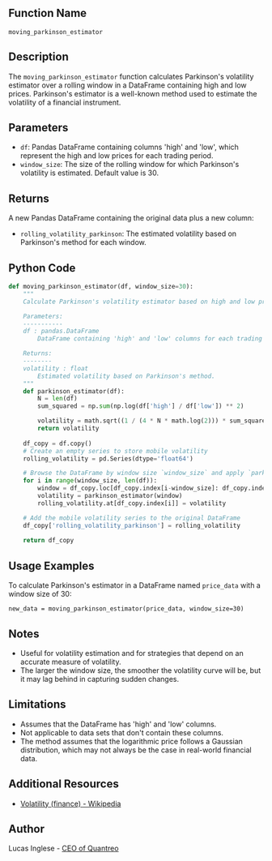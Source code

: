 
## Function Name
`moving_parkinson_estimator`

## Description
The `moving_parkinson_estimator` function calculates Parkinson's volatility estimator over a rolling window in a DataFrame containing high and low prices. Parkinson's estimator is a well-known method used to estimate the volatility of a financial instrument.

## Parameters
- `df`: Pandas DataFrame containing columns 'high' and 'low', which represent the high and low prices for each trading period.
- `window_size`: The size of the rolling window for which Parkinson's volatility is estimated. Default value is 30.

## Returns
A new Pandas DataFrame containing the original data plus a new column:

- `rolling_volatility_parkinson`: The estimated volatility based on Parkinson's method for each window.

## Python Code
```py
def moving_parkinson_estimator(df, window_size=30):
    """
    Calculate Parkinson's volatility estimator based on high and low prices.

    Parameters:
    -----------
    df : pandas.DataFrame
        DataFrame containing 'high' and 'low' columns for each trading period.

    Returns:
    --------
    volatility : float
        Estimated volatility based on Parkinson's method.
    """
    def parkinson_estimator(df):
        N = len(df)
        sum_squared = np.sum(np.log(df['high'] / df['low']) ** 2)

        volatility = math.sqrt((1 / (4 * N * math.log(2))) * sum_squared)
        return volatility
    
    df_copy = df.copy()
    # Create an empty series to store mobile volatility
    rolling_volatility = pd.Series(dtype='float64')

    # Browse the DataFrame by window size `window_size` and apply `parkinson_estimator`.
    for i in range(window_size, len(df)):
        window = df_copy.loc[df_copy.index[i-window_size]: df_copy.index[i]]
        volatility = parkinson_estimator(window)
        rolling_volatility.at[df_copy.index[i]] = volatility

    # Add the mobile volatility series to the original DataFrame
    df_copy['rolling_volatility_parkinson'] = rolling_volatility
    
    return df_copy
```


## Usage Examples

To calculate Parkinson's estimator in a DataFrame named `price_data` with a window size of 30:

`new_data = moving_parkinson_estimator(price_data, window_size=30)`

## Notes

- Useful for volatility estimation and for strategies that depend on an accurate measure of volatility.
- The larger the window size, the smoother the volatility curve will be, but it may lag behind in capturing sudden changes.

## Limitations

- Assumes that the DataFrame has 'high' and 'low' columns.
- Not applicable to data sets that don't contain these columns.
- The method assumes that the logarithmic price follows a Gaussian distribution, which may not always be the case in real-world financial data.

## Additional Resources
- [Volatility (finance) - Wikipedia](https://en.wikipedia.org/wiki/Volatility_(finance))

## Author
Lucas Inglese - [CEO of Quantreo](https://quantreo.com/)